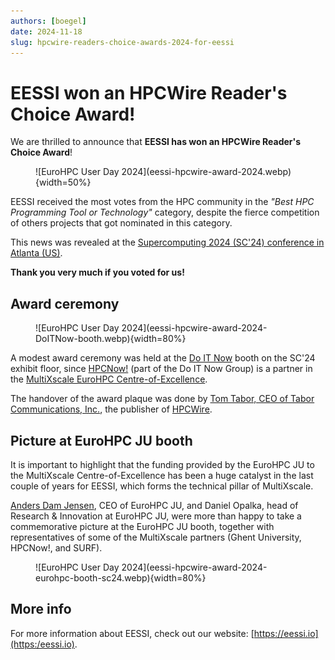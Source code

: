 ```yaml
---
authors: [boegel]
date: 2024-11-18
slug: hpcwire-readers-choice-awards-2024-for-eessi
---
```


# EESSI won an HPCWire Reader's Choice Award!

We are thrilled to announce that **EESSI has won an HPCWire Reader's Choice Award**!

<figure markdown="span">
![EuroHPC User Day 2024](eessi-hpcwire-award-2024.webp){width=50%}
</figure>

<!-- more -->

EESSI received the most votes from the HPC community in the *"Best HPC Programming Tool or Technology"* category,
despite the fierce competition of others projects that got nominated in this category.

This news was revealed at the [Supercomputing 2024 (SC'24) conference in Atlanta (US)](https://sc24.supercomputing.org).

**Thank you very much if you voted for us!**


## Award ceremony

<figure markdown="span">
![EuroHPC User Day 2024](eessi-hpcwire-award-2024-DoITNow-booth.webp){width=80%}
</figure>

A modest award ceremony was held at the [Do IT Now](https://www.doitnowgroup.com) booth on the SC'24 exhibit floor,
since [HPCNow!](https://hpcnow.com) (part of the Do IT Now Group)
is a partner in the [MultiXscale EuroHPC Centre-of-Excellence](https://www.multixscale.eu).

The handover of the award plaque was done by [Tom Tabor, CEO of Tabor Communications, Inc.](https://tomtabor.com/),
the publisher of [HPCWire](https://www.hpcwire.com).


## Picture at EuroHPC JU booth

It is important to highlight that the funding provided by the EuroHPC JU to the MultiXscale Centre-of-Excellence
has been a huge catalyst in the last couple of years for EESSI, which forms the technical pillar of MultiXscale.

[Anders Dam Jensen](https://www.linkedin.com/in/anders-dam-jensen-7a4900/), CEO of EuroHPC JU, and Daniel Opalka,
head of Research & Innovation at EuroHPC JU, were more than happy to take a commemorative picture at
the EuroHPC JU booth, together with representatives of some of the MultiXscale partners (Ghent University,
HPCNow!, and SURF).

<figure markdown="span">
![EuroHPC User Day 2024](eessi-hpcwire-award-2024-eurohpc-booth-sc24.webp){width=80%}
</figure>


## More info

For more information about EESSI, check out our website: [https://eessi.io](https:/eessi.io).
